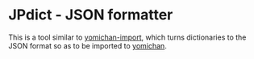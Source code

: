 # JPdict - JSON formatter

This is a tool similar to [yomichan-import](https://github.com/FooSoft/yomichan), which turns dictionaries to the JSON format so as to be imported to [yomichan](https://github.com/FooSoft/yomichan).